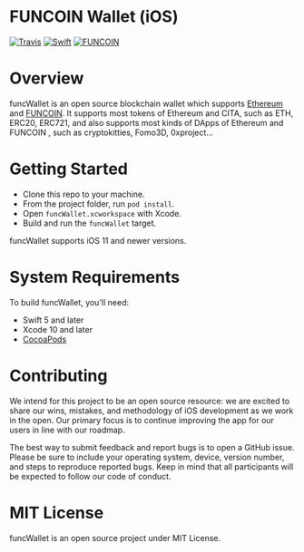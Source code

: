 # FUNCOIN Wallet (iOS)

[![Travis](https://travis-ci.com/cryptape/funcWallet-ios.svg?branch=develop)](https://travis-ci.com/cryptape/funcWallet-ios)
[![Swift](https://img.shields.io/badge/Swift-5.0-orange.svg?style=flat)](https://developer.apple.com/swift/)
[![FUNCOIN](https://img.shields.io/badge/made%20for-CITA-blue.svg)](https://www.citahub.com)

Overview
===============

funcWallet is an open source blockchain wallet which supports [Ethereum](https://www.ethereum.org/) and [FUNCOIN](https://github.com/cryptape/cita). It supports most tokens of Ethereum and CITA, such as ETH, ERC20, ERC721, and also supports most kinds of DApps of Ethereum and FUNCOIN , such as cryptokitties, Fomo3D, 0xproject...

Getting Started
===============

* Clone this repo to your machine.
* From the project folder, run `pod install`.
* Open `funcWallet.xcworkspace` with Xcode.
* Build and run the `funcWallet` target.

funcWallet supports iOS 11 and newer versions.

System Requirements
===================

To build funcWallet, you'll need:

* Swift 5 and later
* Xcode 10 and later
* [CocoaPods](https://cocoapods.org)

Contributing
============

We intend for this project to be an open source resource: we are excited to
share our wins, mistakes, and methodology of iOS development as we work
in the open. Our primary focus is to continue improving the app for our users in
line with our roadmap.

The best way to submit feedback and report bugs is to open a GitHub issue.
Please be sure to include your operating system, device, version number, and
steps to reproduce reported bugs. Keep in mind that all participants will be
expected to follow our code of conduct.

MIT License
===========

funcWallet is an open source project under MIT License.
